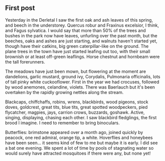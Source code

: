 ## First post

Yesterday in the Derletal I saw the first oak and ash leaves of this spring, and beech in the understorey. Quercus robur and Fraxinus excelsior, I think, and Fagus sylvatica. I would say that more than 50% of the trees and bushes in the park now have leaves, unfurling over the past month, but the beeches, oaks and ashes are just starting, and walnuts haven't started yet, though have their catkins, big green caterpillar-like on the ground. The plane trees in the town have just started leafing out too, with their small brownish or at least off-green leaflings. Horse chestnut and hornbeam were the tall forerunners.

The meadows have just been mown, but flowering at the moment are dandelions, garlic mustard, ground ivy, Corydalis, Pulmonaria officinalis, lots of tall pinky white cuckooflower. First in the year we had crocuses, followed by wood anemones, celandine, violets. There was Baerlauch but it's been overtaken by the rapidly growing nettles along the stream.

Blackcaps, chiffchaffs, robins, wrens, blackbirds, wood pigeons, stock doves, goldcrest, great tits, blue tits, great spotted woodpeckers, pied flycatcher, magpies, jays, carrion crows, buzzards, goshawk. Active, singing, displaying, chasing each other. I saw blackbird fledglings, the first brood I imagine. I need to remember to bring binoculars.

Butterflies: brimstone appeared over a month ago, joined quickly by peacock, one red admiral, orange tip, a white. Hoverflies and honeybees have been seen... it seems kind of few to me but maybe it is early. I did see a bat one evening. We spent a lot of time by pools of stagnating water so would surely have attracted mosquitoes if there were any, but none yet!
